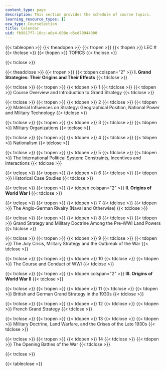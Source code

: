 ```yaml
---
content_type: page
description: This section provides the schedule of course topics.
learning_resource_types: []
ocw_type: CourseSection
title: Calendar
uid: fb9817f7-10cc-a6e4-008e-d6cd70944000
---
```


{{< tableopen >}}
{{< theadopen >}}
{{< tropen >}}
{{< thopen >}}
LEC #
{{< thclose >}}
{{< thopen >}}
TOPICS
{{< thclose >}}

{{< trclose >}}

{{< theadclose >}}
{{< tropen >}}
{{< tdopen colspan="2" >}}
**I. Grand Strategies: Their Origins and Their Effects**
{{< tdclose >}}

{{< trclose >}}
{{< tropen >}}
{{< tdopen >}}
1
{{< tdclose >}}
{{< tdopen >}}
Course Overview and Introduction to Grand Strategy
{{< tdclose >}}

{{< trclose >}}
{{< tropen >}}
{{< tdopen >}}
2
{{< tdclose >}}
{{< tdopen >}}
Material Influences on Strategy: Geographical Position, National Power and Military Technology
{{< tdclose >}}

{{< trclose >}}
{{< tropen >}}
{{< tdopen >}}
3
{{< tdclose >}}
{{< tdopen >}}
Military Organizations
{{< tdclose >}}

{{< trclose >}}
{{< tropen >}}
{{< tdopen >}}
4
{{< tdclose >}}
{{< tdopen >}}
Nationalism
{{< tdclose >}}

{{< trclose >}}
{{< tropen >}}
{{< tdopen >}}
5
{{< tdclose >}}
{{< tdopen >}}
The International Political System: Constraints, Incentives and Interactions
{{< tdclose >}}

{{< trclose >}}
{{< tropen >}}
{{< tdopen >}}
6
{{< tdclose >}}
{{< tdopen >}}
Historical Case Studies
{{< tdclose >}}

{{< trclose >}}
{{< tropen >}}
{{< tdopen colspan="2" >}}
**II. Origins of World War I**
{{< tdclose >}}

{{< trclose >}}
{{< tropen >}}
{{< tdopen >}}
7
{{< tdclose >}}
{{< tdopen >}}
The Anglo-German Rivalry (Naval and Otherwise)
{{< tdclose >}}

{{< trclose >}}
{{< tropen >}}
{{< tdopen >}}
8
{{< tdclose >}}
{{< tdopen >}}
Grand Strategy and Military Doctrine Among the Pre-WWI Land Powers
{{< tdclose >}}

{{< trclose >}}
{{< tropen >}}
{{< tdopen >}}
9
{{< tdclose >}}
{{< tdopen >}}
The July Crisis, Military Strategy and the Outbreak of the War
{{< tdclose >}}

{{< trclose >}}
{{< tropen >}}
{{< tdopen >}}
10
{{< tdclose >}}
{{< tdopen >}}
The Course and Conduct of WWI
{{< tdclose >}}

{{< trclose >}}
{{< tropen >}}
{{< tdopen colspan="2" >}}
**III. Origins of World War II**
{{< tdclose >}}

{{< trclose >}}
{{< tropen >}}
{{< tdopen >}}
11
{{< tdclose >}}
{{< tdopen >}}
British and German Grand Strategy in the 1930s
{{< tdclose >}}

{{< trclose >}}
{{< tropen >}}
{{< tdopen >}}
12
{{< tdclose >}}
{{< tdopen >}}
French Grand Strategy
{{< tdclose >}}

{{< trclose >}}
{{< tropen >}}
{{< tdopen >}}
13
{{< tdclose >}}
{{< tdopen >}}
Military Doctrine, Land Warfare, and the Crises of the Late 1930s
{{< tdclose >}}

{{< trclose >}}
{{< tropen >}}
{{< tdopen >}}
14
{{< tdclose >}}
{{< tdopen >}}
The Opening Battles of the War
{{< tdclose >}}

{{< trclose >}}

{{< tableclose >}}